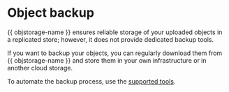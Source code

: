 # Object backup

{{ objstorage-name }} ensures reliable storage of your uploaded objects in a replicated store; however, it does not provide dedicated backup tools.

If you want to backup your objects, you can regularly download them from {{ objstorage-name }} and store them in your own infrastructure or in another cloud storage.

To automate the backup process, use the [supported tools](../tools/index.md).
